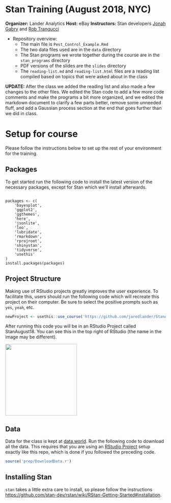 
<!-- README.md is generated from README.Rmd. Please edit that file -->
Stan Training (August 2018, NYC)
================================

**Organizer:** Lander Analytics
**Host:** eBay
**Instructors:** Stan developers [Jonah Gabry](https://jgabry.github.io/) and [Rob Trangucci](https://github.com/rtrangucci)

-   Repository overview:
    -   The main file is `Pest_Control_Example.Rmd`
    -   The two data files used are in the `data` directory
    -   The Stan programs we wrote together during the course are in the `stan_programs` directory
    -   PDF versions of the slides are the `slides` directory
    -   The `reading-list.md` and `reading-list.html` files are a reading list compiled based on topics that were asked about in the class

**UPDATE:** After the class we added the reading list and also made a few changes to the other files. We edited the Stan code to add a few more code comments and make the programs a bit more organized, and we edited the markdown document to clarify a few parts better, remove some unneeded fluff, and add a Gaussian process section at the end that goes further than we did in class.

Setup for course
================

Please follow the instructions below to set up the rest of your environment for the training.

Packages
--------

To get started run the following code to install the latest version of the necessary packages, except for Stan which we'll install afterwards.

<pre class='sourceCode r'><code class='sourceCode r'>
packages <- c(
    'bayesplot', 
    'ggplot2', 
    'ggthemes', 
    'here', 
    'jsonlite', 
    'loo', 
    'lubridate', 
    'rmarkdown', 
    'rprojroot', 
    'shinystan', 
    'tidyverse', 
    'usethis'
)
install.packages(packages)
</code></pre>

Project Structure
-----------------

Making use of RStudio projects greatly improves the user experience. To facilitate this, users should run the following code which will recreate this project on their computer. Be sure to select the positive prompts such as `yes`, `yeah`, etc.

``` r
newProject <- usethis::use_course('https://github.com/jaredlander/StanAugust18/archive/master.zip')
```

After running this code you will be in an RStudio Project called StanAugust18. You can see this in the top right of RStudio (the name in the image may be different).

<img src="images/ProjectCorner.png" width="225" />

Data
----

Data for the class is kept at [data.world](https://data.world/landeranalytics/standata). Run the following code to download all the data. This requires that you are using an [RStudio Project](https://support.rstudio.com/hc/en-us/articles/200526207-Using-Projects) setup exactly like this repo, which is done if you followed the preceding code.

``` r
source('prep/DownloadData.r')
```

Installing Stan
---------------

`stan` takes a little extra care to install, so please follow the instructions <https://github.com/stan-dev/rstan/wiki/RStan-Getting-Started#installation>.
